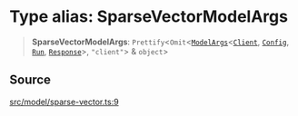 # Type alias: SparseVectorModelArgs

> **SparseVectorModelArgs**: `Prettify`\<`Omit`\<[`ModelArgs`](../interfaces/ModelArgs.md)\<[`Client`](../namespaces/Model/namespaces/SparseVector/type-aliases/Client.md), [`Config`](../namespaces/Model/namespaces/SparseVector/interfaces/Config.md), [`Run`](../namespaces/Model/namespaces/SparseVector/interfaces/Run.md), [`Response`](../namespaces/Model/namespaces/SparseVector/interfaces/Response.md)\>, `"client"`\> & `object`\>

## Source

[src/model/sparse-vector.ts:9](https://github.com/dexaai/llm-tools/blob/0d08c9c/src/model/sparse-vector.ts#L9)
